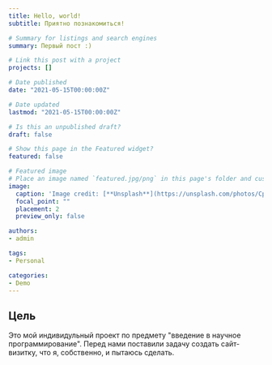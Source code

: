 ```yaml
---
title: Hello, world!
subtitle: Приятно познакомиться!

# Summary for listings and search engines
summary: Первый пост :)

# Link this post with a project
projects: []

# Date published
date: "2021-05-15T00:00:00Z"

# Date updated
lastmod: "2021-05-15T00:00:00Z"

# Is this an unpublished draft?
draft: false

# Show this page in the Featured widget?
featured: false

# Featured image
# Place an image named `featured.jpg/png` in this page's folder and customize its options here.
image:
  caption: 'Image credit: [**Unsplash**](https://unsplash.com/photos/CpkOjOcXdUY)'
  focal_point: ""
  placement: 2
  preview_only: false

authors:
- admin

tags:
- Personal

categories:
- Demo
---
```


## Цель

Это мой индивидульный проект по предмету "введение в научное программирование". Перед нами поставили задачу создать сайт-визитку, что я, собственно, и пытаюсь сделать.
